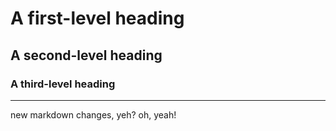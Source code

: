 # A first-level heading
## A second-level heading
### A third-level heading
___
new markdown changes, yeh?
oh, yeah!
